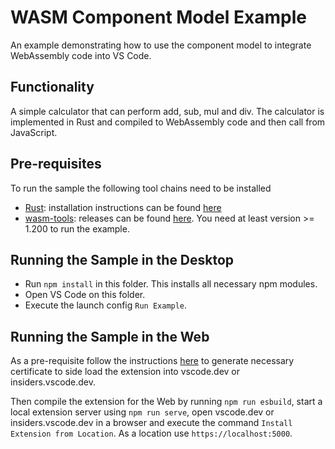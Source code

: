 # WASM Component Model Example

An example demonstrating how to use the component model to integrate WebAssembly code into VS Code.

## Functionality

A simple calculator that can perform add, sub, mul and div. The calculator is implemented in Rust and compiled to WebAssembly code and then call from JavaScript.

## Pre-requisites

To run the sample the following tool chains need to be installed

- [Rust](https://www.rust-lang.org/): installation instructions can be found [here](https://www.rust-lang.org/tools/install)
- [wasm-tools](https://github.com/bytecodealliance/wasm-tools): releases can be found [here](https://github.com/bytecodealliance/wasm-tools/releases). You need at least version >= 1.200 to run the example.

## Running the Sample in the Desktop

- Run `npm install` in this folder. This installs all necessary npm modules.
- Open VS Code on this folder.
- Execute the launch config `Run Example`.

## Running the Sample in the Web

As a pre-requisite follow the instructions [here](https://code.visualstudio.com/api/extension-guides/web-extensions#test-your-web-extension-in-vscode.dev) to generate necessary certificate to side load the extension into vscode.dev or insiders.vscode.dev.

Then compile the extension for the Web by running `npm run esbuild`, start a local extension server using `npm run serve`, open vscode.dev or insiders.vscode.dev in a browser and execute the command `Install Extension from Location`. As a location use `https://localhost:5000`.
